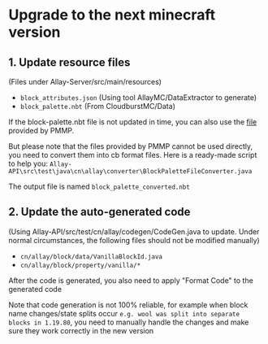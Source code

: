 # Upgrade to the next minecraft version

## 1. Update resource files

(Files under Allay-Server/src/main/resources)

- ```block_attributes.json``` (Using tool AllayMC/DataExtractor to generate)
- ```block_palette.nbt``` (From CloudburstMC/Data)

If the block-palette.nbt file is not updated in time, you can also use
the [file](https:github.compmmpBedrockDatablobmastercanonical_block_states.nbt) provided by PMMP.

But please note that the files provided by PMMP cannot be used directly, you need to convert them into cb format files.
Here is a ready-made script to help you: ```Allay-API\src\test\java\cn\allay\converter\BlockPaletteFileConverter.java```

The output file is named ```block_palette_converted.nbt```

## 2. Update the auto-generated code

(Using Allay-API/src/test/cn/allay/codegen/CodeGen.java to update. Under normal circumstances, the following files
should not be modified manually)

- ```cn/allay/block/data/VanillaBlockId.java```
- ```cn/allay/block/property/vanilla/*```

After the code is generated, you also need to apply "Format Code" to the generated code

Note that code generation is not 100% reliable,
for example when block name changes/state splits occur `````e.g. wool was split into separate blocks in 1.19.80`````,
you need to manually handle the changes and make sure they work correctly in the new version